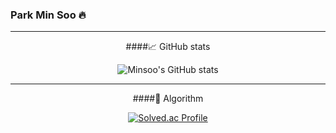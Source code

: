 ### Park Min Soo 🔥

***

<center>
####📈 GitHub stats
</center>

<div align="center">
  
![Minsoo's GitHub stats](https://github-readme-stats.vercel.app/api?username=minsoo0506&show_icons=true&theme=radical)

</div>

***

<center>
####📝 Algorithm
</center>

<div align="center">
  
[![Solved.ac Profile](http://mazassumnida.wtf/api/v2/generate_badge?boj=mspark010506)](https://solved.ac/mspark010506/)

</div>


